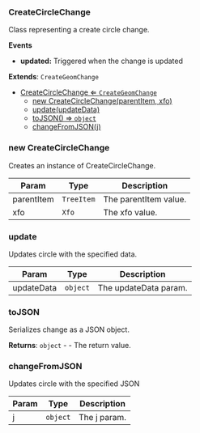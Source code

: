 <a name="CreateCircleChange"></a>

### CreateCircleChange 
Class representing a create circle change.

**Events**
* **updated:** Triggered when the change is updated


**Extends**: <code>CreateGeomChange</code>  

* [CreateCircleChange ⇐ <code>CreateGeomChange</code>](#CreateCircleChange)
    * [new CreateCircleChange(parentItem, xfo)](#new-CreateCircleChange)
    * [update(updateData)](#update)
    * [toJSON() ⇒ <code>object</code>](#toJSON)
    * [changeFromJSON(j)](#changeFromJSON)

<a name="new_CreateCircleChange_new"></a>

### new CreateCircleChange
Creates an instance of CreateCircleChange.


| Param | Type | Description |
| --- | --- | --- |
| parentItem | <code>TreeItem</code> | The parentItem value. |
| xfo | <code>Xfo</code> | The xfo value. |

<a name="CreateCircleChange+update"></a>

### update
Updates circle with the specified data.



| Param | Type | Description |
| --- | --- | --- |
| updateData | <code>object</code> | The updateData param. |

<a name="CreateCircleChange+toJSON"></a>

### toJSON
Serializes change as a JSON object.


**Returns**: <code>object</code> - - The return value.  
<a name="CreateCircleChange+changeFromJSON"></a>

### changeFromJSON
Updates circle with the specified JSON



| Param | Type | Description |
| --- | --- | --- |
| j | <code>object</code> | The j param. |

